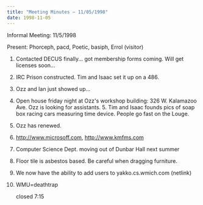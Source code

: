 ```yaml
---
title: "Meeting Minutes – 11/05/1998"
date: 1998-11-05
---
```

Informal Meeting:  11/5/1998 </p><p>
Present: Phorceph, pacd, Poetic, basiph, Errol (visitor) </p><p>
1. Contacted DECUS finally... got membership forms coming.  Will get licenses soon... </p><p>
2. IRC Prison constructed.  Tim and Isaac set it up on a 486. </p><p>
3. Ozz and Ian just showed up... </p><p>
4. Open house friday night at Ozz's workshop building: 326 W. Kalamazoo Ave.  Ozz is looking for assistants.   5. Tim and Isaac founds pics of soap box racing cars measuring time device.  People go fast on the Louge. </p><p>
6. Ozz has renewed. </p><p>
7. http://www.microsoff.com, http://www.kmfms.com </p><p>
8. Computer Science Dept. moving out of Dunbar Hall next summer </p><p>
9. Floor tile is asbestos based.  Be careful when dragging furniture. </p><p>
10. We now have the ability to add users to yakko.cs.wmich.com (netlink) </p><p>
11. WMU=deathtrap </p><p>
closed 7:15   </p>
